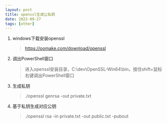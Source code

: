 ```yaml
---
layout: post
title: openssl生成公私钥
date: 2022-09-27
tags: [other]
---
```


1. windows下载安装openssl
    > https://oomake.com/download/openssl

2. 调出PowerShell窗口
    > 进入openssl安装目录，C:\dev\OpenSSL-Win64\bin，按住shift+鼠标右键调出PowerShell窗口

3. 生成私钥
    > ./openssl genrsa -out private.txt

4. 基于私钥生成对应公钥
    > ./openssl rsa -in private.txt -out public.txt -pubout
